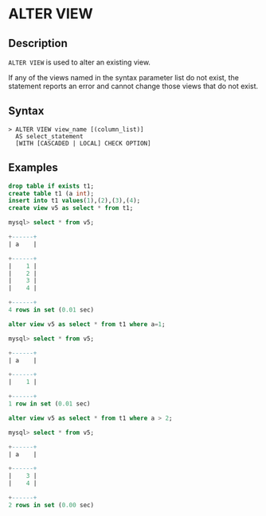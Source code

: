 # **ALTER VIEW**

## **Description**

`ALTER VIEW` is used to alter an existing view.

If any of the views named in the syntax parameter list do not exist, the statement reports an error and cannot change those views that do not exist.

## **Syntax**

```
> ALTER VIEW view_name [(column_list)]
  AS select_statement
  [WITH [CASCADED | LOCAL] CHECK OPTION]
```

## **Examples**

```sql
drop table if exists t1;
create table t1 (a int);
insert into t1 values(1),(2),(3),(4);
create view v5 as select * from t1;

mysql> select * from v5;

+------+
| a    |

+------+
|    1 |
|    2 |
|    3 |
|    4 |

+------+
4 rows in set (0.01 sec)

alter view v5 as select * from t1 where a=1;

mysql> select * from v5;

+------+
| a    |

+------+
|    1 |

+------+
1 row in set (0.01 sec)

alter view v5 as select * from t1 where a > 2;

mysql> select * from v5;

+------+
| a    |

+------+
|    3 |
|    4 |

+------+
2 rows in set (0.00 sec)
```
